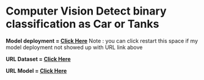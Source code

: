 # Computer Vision Detect binary classification as Car or Tanks

**Model deployment = [Click Here](https://huggingface.co/spaces/rianrg/Cars-or-Tanks-Image-Classification)**
Note : you can click restart this space if my model deployment not showed up with URL link above

**URL Dataset = [Click Here](https://www.kaggle.com/datasets/gatewayadam/cars-and-tanks-image-classification)**

**URL Model = [Click Here](https://drive.google.com/drive/folders/1ABsrvYxyUg_8vJh1PetSC33CjEjqBPRj?usp=sharing)**
